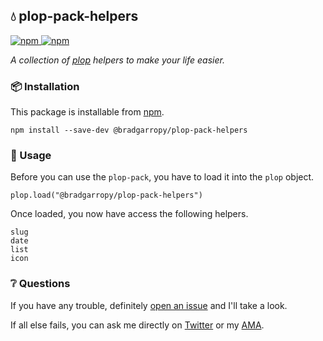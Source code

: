 ## 💧 plop-pack-helpers

<a href="https://npmjs.com/package/@bradgarropy/plop-pack-helpers">
    <img alt="npm" src="https://img.shields.io/npm/v/@bradgarropy/plop-pack-helpers.svg?style=flat-square">
</a>

<a href="https://npmjs.com/package/@bradgarropy/plop-pack-helpers">
    <img alt="npm" src="https://img.shields.io/npm/dt/@bradgarropy/plop-pack-helpers?style=flat-square">
</a>

_A collection of [plop][plop] helpers to make your life easier._

### 📦 Installation

This package is installable from [npm][npm].

```
npm install --save-dev @bradgarropy/plop-pack-helpers
```

### 🥑 Usage

Before you can use the `plop-pack`, you have to load it into the `plop` object.

```
plop.load("@bradgarropy/plop-pack-helpers")
```

Once loaded, you now have access the following helpers.

`slug`  
`date`  
`list`  
`icon`

### ❔ Questions

If you have any trouble, definitely [open an issue][issue] and I'll take a look.

If all else fails, you can ask me directly on [Twitter][twitter] or my [AMA][ama].

[plop]: https://plopjs.com
[npm]: https://npmjs.com
[issue]: https://github.com/bradgarropy/plop-pack-helpers/issues
[twitter]: https://twitter.com/bradgarropy
[ama]: https://github.com/bradgarropy/ama
